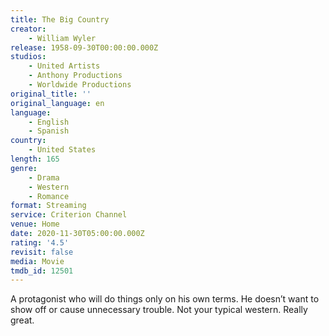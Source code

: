 ```yaml
---
title: The Big Country
creator:
    - William Wyler
release: 1958-09-30T00:00:00.000Z
studios:
    - United Artists
    - Anthony Productions
    - Worldwide Productions
original_title: ''
original_language: en
language:
    - English
    - Spanish
country:
    - United States
length: 165
genre:
    - Drama
    - Western
    - Romance
format: Streaming
service: Criterion Channel
venue: Home
date: 2020-11-30T05:00:00.000Z
rating: '4.5'
revisit: false
media: Movie
tmdb_id: 12501
---
```


A protagonist who will do things only on his own terms. He doesn’t want to show off or cause unnecessary trouble. Not your typical western. Really great.
